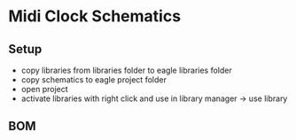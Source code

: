 # Midi Clock Schematics

## Setup
* copy libraries from libraries folder to eagle libraries folder
* copy schematics to eagle project folder
* open project
* activate libraries with right click and use in library manager -> use library

## BOM